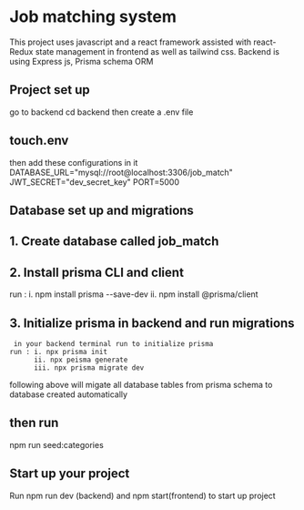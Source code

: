 # Job matching system
This project uses javascript and a react framework assisted with react-Redux state management in frontend as well as tailwind css.
Backend is using Express js, Prisma schema ORM

## Project set up 
go to backend 
cd backend then create a .env file

## touch.env
then add these configurations in it 
DATABASE_URL="mysql://root@localhost:3306/job_match"
JWT_SECRET="dev_secret_key"
PORT=5000

## Database set up and migrations
## 1. Create database called job_match
## 2. Install prisma CLI and client
  run : i. npm install prisma --save-dev
        ii. npm install @prisma/client

## 3. Initialize prisma in backend and run migrations
     in your backend terminal run to initialize prisma
    run : i. npx prisma init
          ii. npx peisma generate
          iii. npx prisma migrate dev
following above will migate all database tables from prisma schema to database created automatically
## then run 
npm run seed:categories


## Start up your project
Run npm run dev (backend) and npm start(frontend)
to start up project

